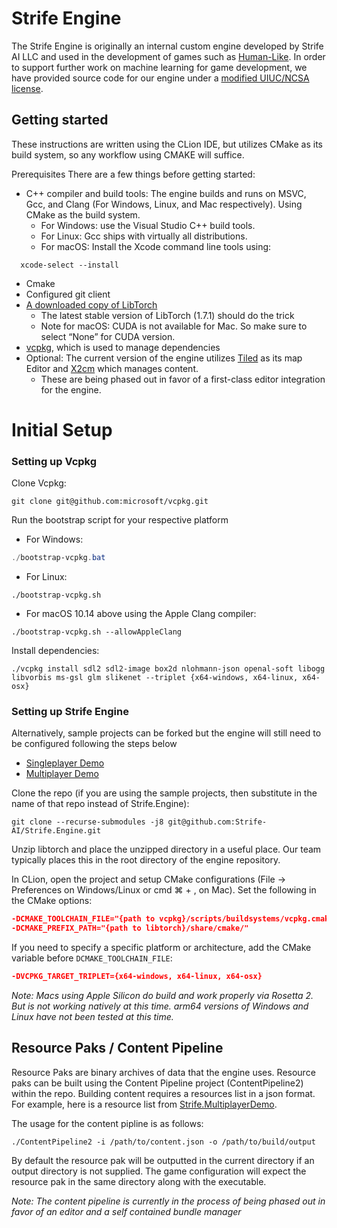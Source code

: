 # Strife Engine

The Strife Engine is originally an internal custom engine developed by Strife AI LLC and used in the development of games such as [Human-Like](https://store.steampowered.com/app/1400190/HumanLike/). In order to support further work on machine learning for game development, we have provided source code for our engine under a [modified UIUC/NCSA license](https://github.com/Strife-AI/Strife.Engine/blob/master/LICENSE.txt).

## Getting started

These instructions are written using the CLion IDE, but utilizes CMake as its build system, so any workflow using CMAKE will suffice.

Prerequisites
There are a few things before getting started:
* C++ compiler and build tools: The engine builds and runs on MSVC, Gcc, and Clang (For Windows, Linux, and Mac respectively). Using CMake as the build system.
    * For Windows: use the Visual Studio C++ build tools.
    * For Linux: Gcc ships with virtually all distributions.
    * For macOS: Install the Xcode command line tools using:
```shell
  xcode-select --install
```
* Cmake
* Configured git client
* [A downloaded copy of LibTorch](https://pytorch.org/get-started/locally/)
    * The latest stable version of LibTorch (1.7.1) should do the trick
    * Note for macOS: CUDA is not available for Mac. So make sure to select “None” for CUDA version.
* [vcpkg](https://github.com/microsoft/vcpkg), which is used to manage dependencies
* Optional: The current version of the engine utilizes [Tiled](MapEditor.org) as its map Editor and [X2cm](https://github.com/Strife-AI/X2DContentManager/releases/tag/v1.8.15-stable) which manages content.
    * These are being phased out in favor of a first-class editor integration for the engine.

# Initial Setup
### Setting up Vcpkg
Clone Vcpkg:
```shell
git clone git@github.com:microsoft/vcpkg.git
```
Run the bootstrap script for your respective platform
* For Windows:
```powershell
./bootstrap-vcpkg.bat
```
* For Linux:
```shell
./bootstrap-vcpkg.sh
```
* For macOS 10.14 above using the Apple Clang compiler:
```shell
./bootstrap-vcpkg.sh --allowAppleClang
```

Install dependencies:
```shell
./vcpkg install sdl2 sdl2-image box2d nlohmann-json openal-soft libogg libvorbis ms-gsl glm slikenet --triplet {x64-windows, x64-linux, x64-osx}
```
### Setting up Strife Engine
Alternatively, sample projects can be forked but the engine will still need to be configured following the steps below
* [Singleplayer Demo](https://github.com/Strife-AI/Strife.SingleplayerDemo)
* [Multiplayer Demo](https://github.com/Strife-AI/Strife.MultiplayerDemo)

Clone the repo (if you are using the sample projects, then substitute in the name of that repo instead of Strife.Engine):
```shell
git clone --recurse-submodules -j8 git@github.com:Strife-AI/Strife.Engine.git
```

Unzip libtorch and place the unzipped directory in a useful place. Our team typically places this in the root directory of the engine repository.

In CLion, open the project and setup CMake configurations (File → Preferences on Windows/Linux or cmd ⌘ + , on Mac). Set the following in the CMake options:

```cmake
-DCMAKE_TOOLCHAIN_FILE="{path to vcpkg}/scripts/buildsystems/vcpkg.cmake"
-DCMAKE_PREFIX_PATH="{path to libtorch}/share/cmake/"
```

If you need to specify a specific platform or architecture, add the CMake variable before `DCMAKE_TOOLCHAIN_FILE`:

```cmake
-DVCPKG_TARGET_TRIPLET={x64-windows, x64-linux, x64-osx} 
```

*Note: Macs using Apple Silicon do build and work properly via Rosetta 2. But is not working natively at this time. arm64 versions of Windows and Linux have not been tested at this time.*

## Resource Paks / Content Pipeline
Resource Paks are binary archives of data that the engine uses. Resource paks can be built using the Content Pipeline project (ContentPipeline2) within the repo. 
Building content requires a resources list in a json format. For example, here is a resource list from [Strife.MultiplayerDemo](https://github.com/Strife-AI/Strife.MultiplayerDemo/blob/main/MultiplayerDemo.json).

The usage for the content pipline is as follows:
```shell
./ContentPipeline2 -i /path/to/content.json -o /path/to/build/output
```

By default the resource pak will be outputted in the current directory if an output directory is not supplied.
The game configuration will expect the resource pak in the same directory along with the executable.

*Note: The content pipeline is currently in the process of being phased out in favor of an editor and a self contained bundle manager*
